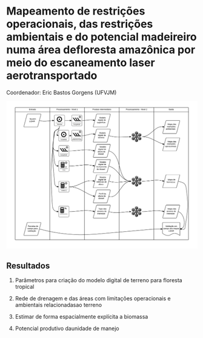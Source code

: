 # Mapeamento de restrições operacionais, das restrições ambientais e do potencial madeireiro numa área defloresta amazônica por meio do escaneamento laser aerotransportado

Coordenador: Eric Bastos Gorgens (UFVJM)

![](fluxo.png)

## Resultados

1. Parâmetros para criação do modelo digital de terreno para floresta tropical


2. Rede de drenagem e das áreas com limitações operacionais e ambientais relacionadasao terreno


3. Estimar de forma espacialmente explícita a biomassa


4. Potencial produtivo daunidade de manejo
